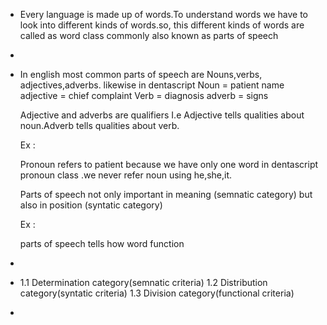 - Every language is made up of words.To understand words we have to look into different kinds of words.so, this different kinds of words are called as word class commonly also known as parts of speech
-
- In english most common parts of speech are
  Nouns,verbs, adjectives,adverbs. likewise in dentascript 
  Noun = patient name
  adjective = chief complaint 
  Verb = diagnosis
  adverb = signs
  
  Adjective and adverbs are qualifiers I.e 
  Adjective tells qualities about noun.Adverb tells qualities about verb.
  
  Ex :
  
  
  Pronoun refers to patient because we have only one word in dentascript pronoun class .we never refer noun using he,she,it.
  
  
  Parts of speech not only important in meaning (semnatic category) but also in position (syntatic category)
  
  
  Ex :
  
  
  
  parts of speech tells how word function
-
- 1.1 Determination category(semnatic criteria)
  1.2 Distribution category(syntatic criteria)
  1.3 Division category(functional criteria)
-